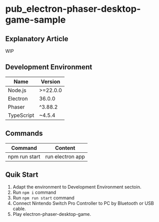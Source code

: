 # pub_electron-phaser-desktop-game-sample

## Explanatory Article

WIP

## Development Environment

| Name       | Version  |
| ---------- | -------- |
| Node.js    | >=22.0.0 |
| Electron   | 36.0.0   |
| Phaser     | ^3.88.2  |
| TypeScript | ~4.5.4   |

## Commands

| Command       | Content          |
| ------------- | ---------------- |
| npm run start | run electron app |

## Quik Start

1. Adapt the environment to Development Environment sectoin.
2. Run `npm i` command
3. Run `npm run start` command
4. Connect Nintendo Switch Pro Controller to PC by Bluetooth or USB cable.
5. Play electron-phaser-desktop-game.
